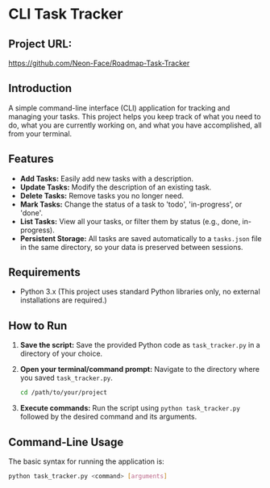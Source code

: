 # CLI Task Tracker

## Project URL:

https://github.com/Neon-Face/Roadmap-Task-Tracker

## Introduction

A simple command-line interface (CLI) application for tracking and managing your tasks. This project helps you keep track of what you need to do, what you are currently working on, and what you have accomplished, all from your terminal.

## Features

*   **Add Tasks:** Easily add new tasks with a description.
*   **Update Tasks:** Modify the description of an existing task.
*   **Delete Tasks:** Remove tasks you no longer need.
*   **Mark Tasks:** Change the status of a task to 'todo', 'in-progress', or 'done'.
*   **List Tasks:** View all your tasks, or filter them by status (e.g., done, in-progress).
*   **Persistent Storage:** All tasks are saved automatically to a `tasks.json` file in the same directory, so your data is preserved between sessions.

## Requirements

*   Python 3.x (This project uses standard Python libraries only, no external installations are required.)

## How to Run

1.  **Save the script:** Save the provided Python code as `task_tracker.py` in a directory of your choice.
2.  **Open your terminal/command prompt:** Navigate to the directory where you saved `task_tracker.py`.

    ```bash
    cd /path/to/your/project
    ```

3.  **Execute commands:** Run the script using `python task_tracker.py` followed by the desired command and its arguments.

## Command-Line Usage

The basic syntax for running the application is:

```bash
python task_tracker.py <command> [arguments]